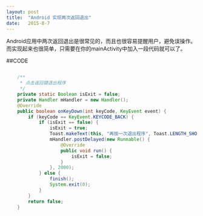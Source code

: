 ```yaml
---
layout: post
title:  "Android 实现两次返回退出"
date:   2015-8-7
---
```


<p class="intro"><span class="dropcap">A</span>ndroid应用中两次返回退出是很常见的，而且也很容易提醒用户，避免误操作。而实现起来也很简单，只需要在你的mainActivity中加入一段代码就可以了。</p>

##CODE

```java

	/**
     * 点击返回键退出程序
     */
    private static Boolean isExit = false;
    private Handler mHandler = new Handler();
    @Override
    public boolean onKeyDown(int keyCode, KeyEvent event) {
        if (keyCode == KeyEvent.KEYCODE_BACK) {
            if (isExit == false) {
                isExit = true;
                Toast.makeText(this, "再按一次退出程序", Toast.LENGTH_SHORT).show();
                mHandler.postDelayed(new Runnable() {
                    @Override
                    public void run() {
                        isExit = false;
                    }
                }, 2000);
            } else {
                finish();
                System.exit(0);
            }
        }
        return false;
    }
```
